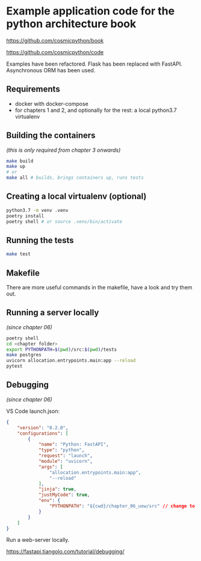 # Example application code for the python architecture book

https://github.com/cosmicpython/book

https://github.com/cosmicpython/code

Examples have been refactored. Flask has been replaced with FastAPI. Asynchronous ORM has been used.

## Requirements

* docker with docker-compose
* for chapters 1 and 2, and optionally for the rest: a local python3.7 virtualenv

## Building the containers

_(this is only required from chapter 3 onwards)_

```sh
make build
make up
# or
make all # builds, brings containers up, runs tests
```

## Creating a local virtualenv (optional)

```sh
python3.7 -m venv .venv
poetry install
poetry shell # or source .venv/bin/activate
```

## Running the tests

```sh
make test
```

## Makefile

There are more useful commands in the makefile, have a look and try them out.

## Running a server locally

_(since chapter 06)_

```sh
poetry shell
cd <chapter folder>
export PYTHONPATH=$(pwd)/src:$(pwd)/tests
make postgres
uvicorn allocation.entrypoints.main:app --reload
pytest
```

## Debugging

_(since chapter 06)_

VS Code launch.json:
```json
{
    "version": "0.2.0",
    "configurations": [
        {
            "name": "Python: FastAPI",
            "type": "python",
            "request": "launch",
            "module": "uvicorn",
            "args": [
                "allocation.entrypoints.main:app",
                "--reload"
            ],
            "jinja": true,
            "justMyCode": true,
            "env": {
                "PYTHONPATH": "${cwd}/chapter_06_uow/src" // change to the selected chapter
            }
        }
    ]
}
```

Run a web-server locally.

https://fastapi.tiangolo.com/tutorial/debugging/
